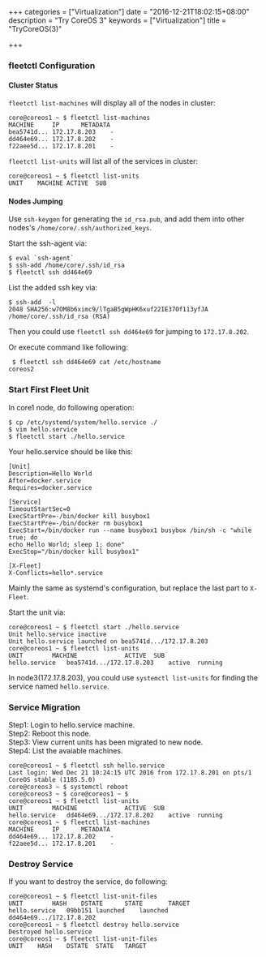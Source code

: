 +++
categories = ["Virtualization"]
date = "2016-12-21T18:02:15+08:00"
description = "Try CoreOS 3"
keywords = ["Virtualization"]
title = "TryCoreOS(3)"

+++
### fleetctl Configuration
#### Cluster Status
`fleetctl list-machines` will display all of the nodes in cluster:    

```
core@coreos1 ~ $ fleetctl list-machines
MACHINE		IP		METADATA
bea5741d...	172.17.8.203	-
dd464e69...	172.17.8.202	-
f22aee5d...	172.17.8.201	-
```
`fleetctl list-units` will list all of the services in cluster:    

```
core@coreos1 ~ $ fleetctl list-units
UNIT	MACHINE	ACTIVE	SUB
```
#### Nodes Jumping
Use `ssh-keygen` for generating the `id_rsa.pub`, and add them into other
nodes's `/home/core/.ssh/authorized_keys`.    

Start the ssh-agent via:    

```
$ eval `ssh-agent`
$ ssh-add /home/core/.ssh/id_rsa
$ fleetctl ssh dd464e69
```
List the added ssh key via:    

```
$ ssh-add  -l
2048 SHA256:w7OM8b6ximc9/lTgaB5gWpHK6xuf22IE37Of113yfJA /home/core/.ssh/id_rsa (RSA)
```
Then you could use `fleetctl ssh dd464e69` for jumping to `172.17.8.202`.   

Or execute command like following:    

```
 $ fleetctl ssh dd464e69 cat /etc/hostname
coreos2
``` 
### Start First Fleet Unit
In core1 node, do following operation:    

```
$ cp /etc/systemd/system/hello.service ./
$ vim hello.service 
$ fleetctl start ./hello.service 
```
Your hello.service should be like this:    

```
[Unit] 
Description=Hello World 
After=docker.service 
Requires=docker.service 

[Service] 
TimeoutStartSec=0 
ExecStartPre=-/bin/docker kill busybox1 
ExecStartPre=-/bin/docker rm busybox1 
ExecStart=/bin/docker run --name busybox1 busybox /bin/sh -c "while true; do
echo Hello World; sleep 1; done" 
ExecStop="/bin/docker kill busybox1"

[X-Fleet]
X-Conflicts=hello*.service
```
Mainly the same as systemd's configuration, but replace the last part to
`X-Fleet`.    

Start the unit via:    

```
core@coreos1 ~ $ fleetctl start ./hello.service 
Unit hello.service inactive
Unit hello.service launched on bea5741d.../172.17.8.203
core@coreos1 ~ $ fleetctl list-units
UNIT		MACHINE				ACTIVE	SUB
hello.service	bea5741d.../172.17.8.203	active	running
```
In node3(172.17.8.203), you could use `systemctl list-units` for finding the
service named `hello.service`.     

### Service Migration
Step1: Login to hello.service machine.    
Step2: Reboot this node.     
Step3: View current units has been migrated to new node.    
Step4: List the avaiable machines.    

```
core@coreos1 ~ $ fleetctl ssh hello.service
Last login: Wed Dec 21 10:24:15 UTC 2016 from 172.17.8.201 on pts/1
CoreOS stable (1185.5.0)
core@coreos3 ~ $ systemctl reboot
core@coreos3 ~ $ core@coreos1 ~ $ 
core@coreos1 ~ $ fleetctl list-units
UNIT		MACHINE				ACTIVE	SUB
hello.service	dd464e69.../172.17.8.202	active	running
core@coreos1 ~ $ fleetctl list-machines
MACHINE		IP		METADATA
dd464e69...	172.17.8.202	-
f22aee5d...	172.17.8.201	-
```
### Destroy Service
If you want to destroy the service, do following:     

```
core@coreos1 ~ $ fleetctl list-unit-files
UNIT		HASH	DSTATE		STATE		TARGET
hello.service	09bb151	launched	launched
dd464e69.../172.17.8.202
core@coreos1 ~ $ fleetctl destroy hello.service
Destroyed hello.service
core@coreos1 ~ $ fleetctl list-unit-files
UNIT	HASH	DSTATE	STATE	TARGET
```
